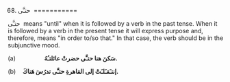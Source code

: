 68. حتـَّی 
===========

حتـَّی  means "until" when it is followed by a verb in the past tense.
When it is followed by a verb in the present tense it will express
purpose and, therefore, means "in order to/so that." In that case, the
verb should be in the subjunctive mood.

(a)                 **سَکنَ هنا حتـَّی حضرتْ عائلتـُهُ.**

(b)    **إنتـَقـَلـَتْ إلی القاهرةِ حتـَّی تدرُسَ هَناكَ.**


